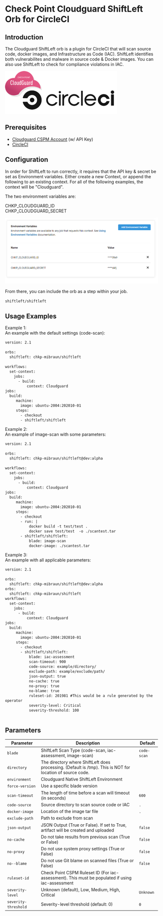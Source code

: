 # Check Point Cloudguard ShiftLeft Orb for CircleCI

## Introduction

The Cloudguard ShiftLeft orb is a plugin for CircleCI that will scan source code, docker images, and Infrastructure as Code (IAC). ShiftLeft identifies both vulnerabilites and malware in source code & Docker images. You can also use ShiftLeft to check for compliance violations in IAC.

![](images/cloudguard_circleci.png)

<!---
[![CircleCI Build Status](https://circleci.com/gh/<organization>/<project-name>.svg?style=shield "CircleCI Build Status")](https://circleci.com/gh/<organization>/<project-name>) [![CircleCI Orb Version](https://img.shields.io/badge/endpoint.svg?url=https://badges.circleci.io/orb/<namespace>/<orb-name>)](https://circleci.com/orbs/registry/orb/<namespace>/<orb-name>) [![GitHub License](https://img.shields.io/badge/license-MIT-lightgrey.svg)](https://raw.githubusercontent.com/<organization>/<project-name>/master/LICENSE) [![CircleCI Community](https://img.shields.io/badge/community-CircleCI%20Discuss-343434.svg)](https://discuss.circleci.com/c/ecosystem/orbs)
--->

## Prerequisites

- [Cloudguard CSPM Account](https://secure.dome9.com) (w/ API Key) 
- [CircleCI](https://circleci.com)

## Configuration

In order for ShiftLeft to run correctly, it requires that the API key & secret be set as Environment variables. Either create a new Context, or append the following to an existing context. For all of the following examples, the context will be "Cloudguard".

The two environment variables are:

CHKP_CLOUDGUARD_ID<br>
CHKP_CLOUDGUARD_SECRET<br>

![](images/context.PNG)

From there, you can include the orb as a step within your job.

```shiftleft/shiftleft```

## Usage Examples

Example 1:<br>
An example with the default settings (code-scan):

```
version: 2.1

orbs:
  shiftleft: chkp-mibraun/shiftleft

workflows:
  set-context:
    jobs:
      - build:
          context: Cloudguard
jobs:
  build:
     machine:
       image: ubuntu-2004:202010-01
     steps:
       - checkout
       - shiftleft/shiftleft
```
Example 2:<br>
An example of image-scan with some parameters:

```
version: 2.1

orbs:
  shiftleft: chkp-mibraun/shiftleft@dev:alpha

workflows:
  set-context:
    jobs:
      - build:
          context: Cloudguard
jobs:
  build:
     machine:
       image: ubuntu-2004:202010-01
     steps:
       - checkout
       - run: |
           docker build -t test/test .
           docker save test/test  -o ./scantest.tar     
       - shiftleft/shiftleft:
           blade: image-scan
           docker-image: ./scantest.tar
```
Example 3:<br>
An example with all applicable parameters:
```
version: 2.1

orbs:
  shiftleft: chkp-mibraun/shiftleft@dev:alpha
orbs:
  shiftleft: chkp-mibraun/shiftleft
workflows:
  set-context:
    jobs:
      - build:
          context: Cloudguard
jobs:
  build:
     machine:
       image: ubuntu-2004:202010-01
     steps:
       - checkout
       - shiftleft/shiftleft:
           blade: iac-assessment
           scan-timeout: 900
           code-source: example/directory/
           exclude-path: example/exclude/path/
           json-output: true
           no-cache: true
           no-proxy: true
           no-blame: true
           ruleset-id: 201981 #This would be a rule generated by the operator
           severity-level: Critical
           severity-threshold: 100


```
## Parameters

| Parameter                                                  | Description                                                     | Default                                          |
| ---------------------------------------------------------- | --------------------------------------------------------------- | ------------------------------------------------ |
| `blade`                                                    | ShiftLeft Scan Type (code-scan, iac-assessment, image-scan)     | `code-scan`                                      |
| `directory`                                                | The directory where ShiftLeft does processing. (Default is /tmp). This is NOT for location of source code.| ` `    |
| `environment`                                              | Cloudguard Native ShiftLeft Environment                         | ` `                                              |
| `force-version`                                            | Use a specific blade version                                    | ` `                                              |
| `scan-timeout`                                             | The length of time before a scan will timeout (in seconds)      | `600`                                            |
| `code-source`                                              | Source directory to scan source code or IAC                     | `.`                                              |
| `docker-image`                                             | Location of the image tar file                                  | `.`                                              |
| `exclude-path`                                             | Path to exclude from scan                                       | ` `                                              |
| `json-output`                                              | JSON Output (True or False). If set to True, artifact will be created and uploaded| `false`                        |
| `no-cache`                                                 | Do not take results from previous scan (True or False)          | `false`                                          |
| `no-proxy`                                                 | Do not use system proxy settings (True or False)                | `false`                                          |
| `no--blame`                                                | Do not use Git blame on scanned files  (True or False)          | `false`                                          |
| `ruleset-id`                                               | Check Point CSPM Ruleset ID (For iac-assessment). This must be populated if using iac-assessment | ` `             |
| `severity-level`                                           | Unknown (default), Low, Medium, High, Critical                  | `Unknown`                                        |
| `severity-threshold`                                       | Severity-level threshold (default: 0)                           | `0`                                              |
